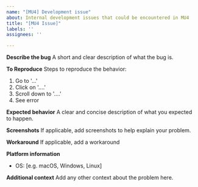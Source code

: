 ```yaml
---
name: "[MU4] Development issue"
about: Internal development issues that could be encountered in MU4
title: "[MU4 Issue]"
labels: ''
assignees: ''

---
```


**Describe the bug**
A short and clear description of what the bug is.

**To Reproduce**
Steps to reproduce the behavior:
1. Go to '...'
2. Click on '....'
3. Scroll down to '....'
4. See error

**Expected behavior**
A clear and concise description of what you expected to happen.

**Screenshots**
If applicable, add screenshots to help explain your problem.

**Workaround**
If applicable, add a workaround

**Platform information**
 - OS: [e.g. macOS, Windows, Linux]

**Additional context**
Add any other context about the problem here.
